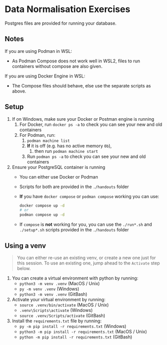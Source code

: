 # Data Normalisation Exercises

Postgres files are provided for running your database.

## Notes

If you are using Podman in WSL:

- As Podman Compose does not work well in WSL2, files to run containers without compose are also given.

If you are using Docker Engine in WSL:

- The Compose files should behave, else use the separate scripts as above.

## Setup

1. If on Windows, make sure your Docker or Postman engine is running
    1. For Docker, run `docker ps -a` to check you can see your new and old containers
    1. For Podman, run:
        1. `podman machine list`
        1. **If** it is off (e.g. has no active memory `0b`),
            1. then run `podman machine start`
        1. Run `podman ps -a` to check you can see your new and old containers
1. Ensure your PostgreSQL container is running
    - You can either use Docker or Podman
    - Scripts for both are provided in the `./handouts` folder
    - **If** you have `docker compose` or `podman compose` working you can use:

        ```sh
        docker compose up -d
        # or
        podman compose up -d
        ```

    - If `compose` is **not** working for you, you can use the `./run*.sh` and `./setup*.sh` scripts provided in the `./handouts` folder

## Using a venv

> You can either re-use an existing venv, or create a new one just for this session. To use an existing one, jump ahead to the `Activate` step below.

1. You can create a virtual environment with python by running:
    - `python3 -m venv .venv` (MacOS / Unix)
    - `py -m venv .venv` (Windows)
    - `python3 -m venv .venv` (GitBash)
1. Activate your virtual environment by running:
    - `source .venv/bin/activate` (MacOS / Unix)
    - `.venv\Scripts\activate` (Windows)
    - `source .venv/Scripts/activate` (GitBash)
1. Install the `requirements.txt` file by running:
    - `py -m pip install -r requirements.txt` (Windows)
    - `python3 -m pip install -r requirements.txt` (MacOS / Unix)
    - `python -m pip install -r requirements.txt` (GitBash)
